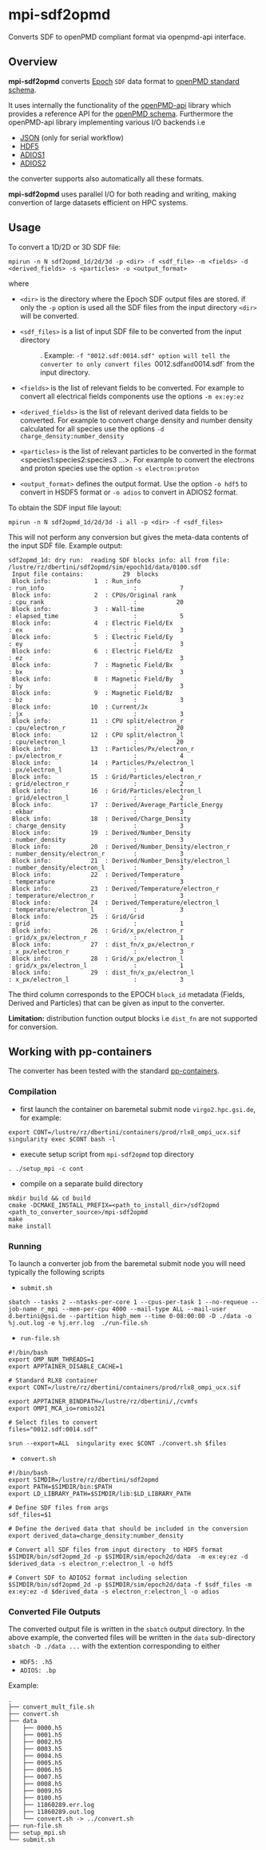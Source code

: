# mpi-sdf2opmd

Converts SDF to openPMD compliant format via openpmd-api interface.

## Overview

**mpi-sdf2opmd** converts [Epoch](https://github.com/Warwick-Plasma/epoch)  `SDF` data format to
[openPMD standard schema](https://github.com/openPMD/openPMD-standard).

It  uses internally the functionality of the [openPMD-api](https://openpmd-api.readthedocs.io/en/0.14.5/) library which provides
a reference API for the [openPMD schema](https://github.com/openPMD/openPMD-standard). 
Furthermore the  openPMD-api library implementing  various I/O backends i.e

- [JSON](https://de.wikipedia.org/wiki/JavaScript_Object_Notation) (only for serial workflow)
- [HDF5](https://www.hdfgroup.org/solutions/hdf5/)
- [ADIOS1](https://github.com/ornladios/ADIOS)
- [ADIOS2](https://adios2.readthedocs.io/en/latest/)

the converter supports also automatically  all these formats.

**mpi-sdf2opmd** uses parallel I/O for both reading and writing, making convertion of large datasets efficient on 
HPC systems.

## Usage

To convert a 1D/2D or 3D SDF file: 
```
mpirun -n N sdf2opmd_1d/2d/3d -p <dir> -f <sdf_file> -m <fields> -d <derived_fields> -s <particles> -o <output_format>
```
where

- `<dir>` is the directory where the Epoch SDF output files are stored. if only the `-p` option is used all the SDF files from the input directory `<dir>` will be converted. 

- `<sdf_files>` is a list of  input SDF file to be converted from the input directory <dir>. Example: `-f "0012.sdf:0014.sdf" option will tell the converter to only convert files `0012.sdf` and `0014.sdf` from the input directory.

- `<fields>` is the list of relevant fields to be converted. For example to convert all electrical fields components use
the options `-m ex:ey:ez` 


- `<derived_fields>` is the list of relevant derived data fields to be converted. For example to convert charge density and number density calculated for all species use
the options `-d charge_density:number_density` 



- `<particles>` is the list of relevant particles to be converted in the format <species1:species2:species3 ...>.
For example  to convert the electrons and proton species use the option `-s electron:proton`

- `<output_format>` defines the output format. Use the option `-o hdf5` to convert in HSDF5 format or `-o adios` to convert in ADIOS2
format.

To obtain the SDF input file layout:
```
mpirun -n N sdf2opmd_1d/2d/3d -i all -p <dir> -f <sdf_files>
```
This will not perform any conversion but gives the meta-data contents of the input SDF file.
Example output:

```
sdf2opmd_1d: dry run:  reading SDF blocks info: all from file: /lustre/rz/dbertini/sdf2opmd/sim/epoch1d/data/0100.sdf
 Input file contains:           29  blocks
 Block info:            1  : Run_info                                                         : run_info                         :            7
 Block info:            2  : CPUs/Original rank                                               : cpu_rank                         :           20
 Block info:            3  : Wall-time                                                        : elapsed_time                     :            5
 Block info:            4  : Electric Field/Ex                                                : ex                               :            3
 Block info:            5  : Electric Field/Ey                                                : ey                               :            3
 Block info:            6  : Electric Field/Ez                                                : ez                               :            3
 Block info:            7  : Magnetic Field/Bx                                                : bx                               :            3
 Block info:            8  : Magnetic Field/By                                                : by                               :            3
 Block info:            9  : Magnetic Field/Bz                                                : bz                               :            3
 Block info:           10  : Current/Jx                                                       : jx                               :            3
 Block info:           11  : CPU split/electron_r                                             : cpu/electron_r                   :           20
 Block info:           12  : CPU split/electron_l                                             : cpu/electron_l                   :           20
 Block info:           13  : Particles/Px/electron_r                                          : px/electron_r                    :            4
 Block info:           14  : Particles/Px/electron_l                                          : px/electron_l                    :            4
 Block info:           15  : Grid/Particles/electron_r                                        : grid/electron_r                  :            2
 Block info:           16  : Grid/Particles/electron_l                                        : grid/electron_l                  :            2
 Block info:           17  : Derived/Average_Particle_Energy                                  : ekbar                            :            3
 Block info:           18  : Derived/Charge_Density                                           : charge_density                   :            3
 Block info:           19  : Derived/Number_Density                                           : number_density                   :            3
 Block info:           20  : Derived/Number_Density/electron_r                                : number_density/electron_r        :            3
 Block info:           21  : Derived/Number_Density/electron_l                                : number_density/electron_l        :            3
 Block info:           22  : Derived/Temperature                                              : temperature                      :            3
 Block info:           23  : Derived/Temperature/electron_r                                   : temperature/electron_r           :            3
 Block info:           24  : Derived/Temperature/electron_l                                   : temperature/electron_l           :            3
 Block info:           25  : Grid/Grid                                                        : grid                             :            1
 Block info:           26  : Grid/x_px/electron_r                                             : grid/x_px/electron_r             :            1
 Block info:           27  : dist_fn/x_px/electron_r                                          : x_px/electron_r                  :            3
 Block info:           28  : Grid/x_px/electron_l                                             : grid/x_px/electron_l             :            1
 Block info:           29  : dist_fn/x_px/electron_l                                          : x_px/electron_l                  :            3

```
The third column corresponds to the EPOCH `block_id` metadata (Fields, Derived and Particles) that can be given as input to the converter.

**Limitation:** distribution function output blocks i.e  `dist_fn` are not supported for conversion. 


## Working with pp-containers
The converter has been tested with the standard [pp-containers](https://git.gsi.de/d.bertini/pp-containers).

### Compilation

- first launch the container on baremetal submit node `virgo2.hpc.gsi.de`, for example:

```
export CONT=/lustre/rz/dbertini/containers/prod/rlx8_ompi_ucx.sif
singularity exec $CONT bash -l
```

- execute setup script from `mpi-sdf2opmd` top directory 

```
. ./setup_mpi -c cont
```

- compile on a separate build directory
```
mkdir build && cd build
cmake -DCMAKE_INSTALL_PREFIX=<path_to_install_dir>/sdf2opmd <path_to_converter_source>/mpi-sdf2opmd
make
make install
```

### Running 

To launch a converter job from the baremetal submit node you will need typically the following scripts

- `submit.sh`

```
sbatch --tasks 2 --ntasks-per-core 1 --cpus-per-task 1 --no-requeue --job-name r_mpi --mem-per-cpu 4000 --mail-type ALL --mail-user d.bertini@gsi.de --partition high_mem --time 0-08:00:00 -D ./data -o %j.out.log -e %j.err.log  ./run-file.sh
```


- `run-file.sh`

```
#!/bin/bash
export OMP_NUM_THREADS=1
export APPTAINER_DISABLE_CACHE=1

# Standard RLX8 container
export CONT=/lustre/rz/dbertini/containers/prod/rlx8_ompi_ucx.sif

export APPTAINER_BINDPATH=/lustre/rz/dbertini/,/cvmfs
export OMPI_MCA_io=romio321

# Select files to convert
files="0012.sdf:0014.sdf"

srun --export=ALL  singularity exec $CONT ./convert.sh $files

```

- `convert.sh`

```
#!/bin/bash
export SIMDIR=/lustre/rz/dbertini/sdf2opmd
export PATH=$SIMDIR/bin:$PATH
export LD_LIBRARY_PATH=$SIMDIR/lib:$LD_LIBRARY_PATH

# Define SDF files from args
sdf_files=$1

# Define the derived data that should be included in the conversion
export derived_data=charge_density:number_density

# Convert all SDF files from input directory  to HDF5 format 
$SIMDIR/bin/sdf2opmd_2d -p $SIMDIR/sim/epoch2d/data  -m ex:ey:ez -d $derived_data -s electron_r:electron_l -o hdf5

# Convert SDF to ADIOS2 format including selection
$SIMDIR/bin/sdf2opmd_2d -p $SIMDIR/sim/epoch2d/data -f $sdf_files -m ex:ey:ez -d $derived_data -s electron_r:electron_l -o adios

```

### Converted File Outputs

The converted output file is written in the `sbatch` output directory. In the above example, the converted files will be written in the `data` sub-directory   `sbatch -D ./data ...`  with the extention corresponding to either
- `HDF5: .h5` 
- `ADIOS: .bp`


Example:
```
.
├── convert_mult_file.sh
├── convert.sh
├── data
│   ├── 0000.h5
│   ├── 0001.h5
│   ├── 0002.h5
│   ├── 0003.h5
│   ├── 0004.h5
│   ├── 0005.h5
│   ├── 0006.h5
│   ├── 0007.h5
│   ├── 0008.h5
│   ├── 0009.h5
│   ├── 0100.h5
│   ├── 11860289.err.log
│   ├── 11860289.out.log
│   └── convert.sh -> ../convert.sh
├── run-file.sh
├── setup_mpi.sh
└── submit.sh

```
